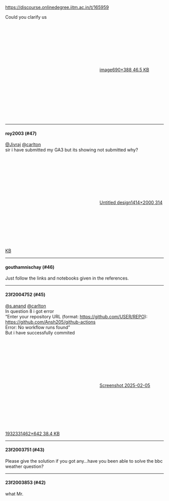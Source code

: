 https://discourse.onlinedegree.iitm.ac.in/t/165959

Could you clarify us<br/>
<div class="lightbox-wrapper"><a class="lightbox" data-download-href="/uploads/short-url/uRErkcNN4vJ8OsJHw90LKpGv3FO.png?dl=1" href="https://europe1.discourse-cdn.com/flex013/uploads/iitm/original/3X/d/8/d851d2f20816a37ba11ac45568e329bf914ea0b4.png" rel="noopener nofollow ugc" title="image"><div class="meta"><svg aria-hidden="true" class="fa d-icon d-icon-far-image svg-icon"><use href="#far-image"></use></svg><span class="filename">image</span><span class="informations">690×388 46.5 KB</span><svg aria-hidden="true" class="fa d-icon d-icon-discourse-expand svg-icon"><use href="#discourse-expand"></use></svg></div></a></div></p><hr>

<h4>roy2003 (#47)</h4>
<p><a class="mention" href="/u/jivraj">@Jivraj</a> <a class="mention" href="/u/carlton">@carlton</a><br/>
sir i have submitted my GA3 but its showing not submitted why?<br/>
<div class="lightbox-wrapper"><a class="lightbox" data-download-href="/uploads/short-url/qkHCHjcYmdbIoIzgUFkNwuD64HG.png?dl=1" href="https://europe1.discourse-cdn.com/flex013/uploads/iitm/original/3X/b/8/b88fa681fcbf676c93202b79b2bcb23d71df28a4.png" rel="noopener nofollow ugc" title="Untitled design"><div class="meta"><svg aria-hidden="true" class="fa d-icon d-icon-far-image svg-icon"><use href="#far-image"></use></svg><span class="filename">Untitled design</span><span class="informations">1414×2000 314 KB</span><svg aria-hidden="true" class="fa d-icon d-icon-discourse-expand svg-icon"><use href="#discourse-expand"></use></svg></div></a></div></p><hr>

<h4>gouthamnischay (#46)</h4>
<p>Just follow the links and notebooks given in the references.</p><hr>

<h4>23f2004752 (#45)</h4>
<p><a class="mention" href="/u/s.anand">@s.anand</a> <a class="mention" href="/u/carlton">@carlton</a><br/>
In question 8 i got error<br/>
“Enter your repository URL (format: <a href="https://github.com/USER/REPO" rel="noopener nofollow ugc">https://github.com/USER/REPO</a>):<br/>
<a href="https://github.com/Ansh205/github-actions" rel="noopener nofollow ugc">https://github.com/Ansh205/github-actions</a><br/>
Error: No workflow runs found”<br/>
But i have successfully commited<br/>
<div class="lightbox-wrapper"><a class="lightbox" data-download-href="/uploads/short-url/baSW7r7JEPDCDSsTsbJzL3Mk0W7.png?dl=1" href="https://europe1.discourse-cdn.com/flex013/uploads/iitm/original/3X/4/e/4e52f03ba17a95acf60684f40c4115cf1a385153.png" rel="noopener nofollow ugc" title="Screenshot 2025-02-05 193233"><div class="meta"><svg aria-hidden="true" class="fa d-icon d-icon-far-image svg-icon"><use href="#far-image"></use></svg><span class="filename">Screenshot 2025-02-05 193233</span><span class="informations">1462×642 38.4 KB</span><svg aria-hidden="true" class="fa d-icon d-icon-discourse-expand svg-icon"><use href="#discourse-expand"></use></svg></div></a></div></p><hr>

<h4>23f2003751 (#43)</h4>
<p>Please give the solution if you got any…have you been able to solve the bbc weather question?</p><hr>

<h4>23f2003853 (#42)</h4>
<p>what Mr.